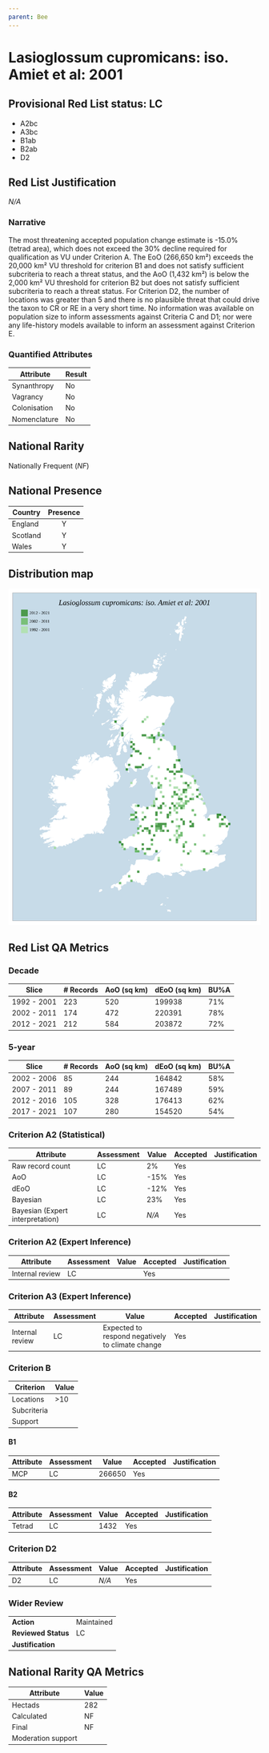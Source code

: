 ```yaml
---
parent: Bee
---
```


# Lasioglossum cupromicans: iso. Amiet et al: 2001

## Provisional Red List status: LC
- A2bc
- A3bc
- B1ab
- B2ab
- D2

## Red List Justification
*N/A*

### Narrative


The most threatening accepted population change estimate is -15.0% (tetrad area), which does not exceed the 30% decline required for qualification as VU under Criterion A. The EoO (266,650 km²) exceeds the 20,000 km² VU threshold for criterion B1 and does not satisfy sufficient subcriteria to reach a threat status, and the AoO (1,432 km²) is below the 2,000 km² VU threshold for criterion B2 but does not satisfy sufficient subcriteria to reach a threat status. For Criterion D2, the number of locations was greater than 5 and there is no plausible threat that could drive the taxon to CR or RE in a very short time. No information was available on population size to inform assessments against Criteria C and D1; nor were any life-history models available to inform an assessment against Criterion E.

### Quantified Attributes
|Attribute|Result|
|---|---|
|Synanthropy|No|
|Vagrancy|No|
|Colonisation|No|
|Nomenclature|No|


## National Rarity
Nationally Frequent (*NF*)

## National Presence
|Country|Presence
|---|:-:|
|England|Y|
|Scotland|Y|
|Wales|Y|


## Distribution map
![](../map/147.svg)

## Red List QA Metrics
### Decade
| Slice | # Records | AoO (sq km) | dEoO (sq km) |BU%A |
|---|---|---|---|---|
|1992 - 2001|223|520|199938|71%|
|2002 - 2011|174|472|220391|78%|
|2012 - 2021|212|584|203872|72%|

### 5-year
| Slice | # Records | AoO (sq km) | dEoO (sq km) |BU%A |
|---|---|---|---|---|
|2002 - 2006|85|244|164842|58%|
|2007 - 2011|89|244|167489|59%|
|2012 - 2016|105|328|176413|62%|
|2017 - 2021|107|280|154520|54%|

### Criterion A2 (Statistical)
|Attribute|Assessment|Value|Accepted|Justification
|---|---|---|---|---|
|Raw record count|LC|2%|Yes||
|AoO|LC|-15%|Yes||
|dEoO|LC|-12%|Yes||
|Bayesian|LC|23%|Yes||
|Bayesian (Expert interpretation)|LC|*N/A*|Yes||

### Criterion A2 (Expert Inference)
|Attribute|Assessment|Value|Accepted|Justification
|---|---|---|---|---|
|Internal review|LC||Yes||

### Criterion A3 (Expert Inference)
|Attribute|Assessment|Value|Accepted|Justification
|---|---|---|---|---|
|Internal review|LC|Expected to respond negatively to climate change|Yes||

### Criterion B
|Criterion| Value|
|---|---|
|Locations|>10|
|Subcriteria||
|Support||

#### B1
|Attribute|Assessment|Value|Accepted|Justification
|---|---|---|---|---|
|MCP|LC|266650|Yes||

#### B2
|Attribute|Assessment|Value|Accepted|Justification
|---|---|---|---|---|
|Tetrad|LC|1432|Yes||

### Criterion D2
|Attribute|Assessment|Value|Accepted|Justification
|---|---|---|---|---|
|D2|LC|*N/A*|Yes||

### Wider Review
|  |  |
|---|---|
|**Action**|Maintained|
|**Reviewed Status**|LC|
|**Justification**||

## National Rarity QA Metrics
|Attribute|Value|
|---|---|
|Hectads|282|
|Calculated|NF|
|Final|NF|
|Moderation support||
